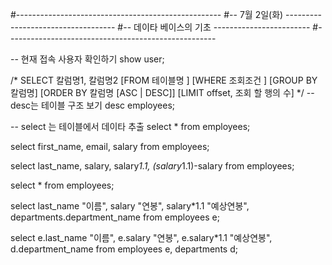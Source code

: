 #--------------------------------------------------- 
#-- 7월 2일(화)  -----------------------------------
#-- 데이타 베이스의 기초 ------------------------
#----------------------------------------------------

-- 현재 접속 사용자 확인하기
show user;

/*
SELECT 칼럼명1, 칼럼명2
[FROM 테이블명 ]
[WHERE 조회조건 ]
[GROUP BY 칼럼명]
[ORDER BY 칼럼명 [ASC | DESC]]
[LIMIT offset, 조회 할 행의 수]
*/
-- desc는 테이블 구조 보기
desc employees;

-- select 는 테이블에서 데이타 추출
select * 
from employees;

select first_name, email, salary 
from employees;

select last_name, salary, salary*1.1, (salary*1.1)-salary
from employees;

select * from employees;

select last_name "이름", salary "연봉", salary*1.1 "예상연봉", departments.department_name
from employees e;

select e.last_name "이름", e.salary "연봉", e.salary*1.1 "예상연봉", d.department_name
from employees e, departments d;
